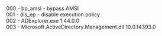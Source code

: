 
000 - bp_amsi - bypass AMSI<br>
001 - dis_ep  - disable execution policy<br>
002 - ADExplorer.exe 1.44.0.0<br>
003 - Microsoft.ActiveDirectory.Management.dll 10.0.14393.0<br>


